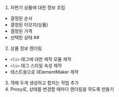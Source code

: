1. 자판기 상품에 대한 정보 조립
- 결정된 순서
- 결정된 이모지(상품)
- 결정된 가격
- 선택된 상태 ## 

2. 상품 정보 렌더링
- `<li>` 태그에 대한 제작 모듈 제작
- `<li>` 태그 스타일 속성 제작
- 테스트용으로 liElementMaker 제작

3. 객체 두개 생성하고 합치는 작업 추가
4. Proxy로, 상태를 변경할 때마다 렌더링을 하도록 만들기